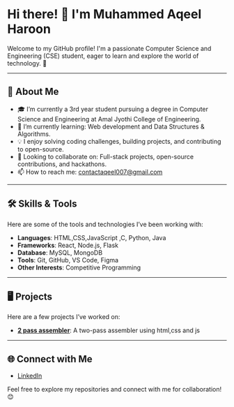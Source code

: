 # Hi there! 👋 I'm Muhammed Aqeel Haroon  

Welcome to my GitHub profile! I'm a passionate Computer Science and Engineering (CSE) student, eager to learn and explore the world of technology. 🚀

---

## 🚀 About Me
- 🎓 I’m currently a 3rd year student pursuing a degree in Computer Science and Engineering at Amal Jyothi College of Engineering.
- 🌱 I’m currently learning: Web development and Data Structures & Algorithms.
- 💡 I enjoy solving coding challenges, building projects, and contributing to open-source.
- 🤔 Looking to collaborate on: Full-stack projects, open-source contributions, and hackathons.
- 📫 How to reach me: contactaqeel007@gmail.com

---

## 🛠️ Skills & Tools
Here are some of the tools and technologies I’ve been working with:

- **Languages**: HTML,CSS,JavaScript ,C, Python, Java
- **Frameworks**: React, Node.js, Flask  
- **Database**: MySQL, MongoDB  
- **Tools**: Git, GitHub, VS Code, Figma  
- **Other Interests**: Competitive Programming

---

## 🖥️ Projects
Here are a few projects I’ve worked on:

- **[2 pass assembler](https://github.com/Aqeel18/GUI-SS-.git)**: A two-pass assembler using html,css and js  
---
## 🌐 Connect with Me
- [LinkedIn](www.linkedin.com/in/muhammed-aqeel-haroon-a05564331)  

Feel free to explore my repositories and connect with me for collaboration! 😊
